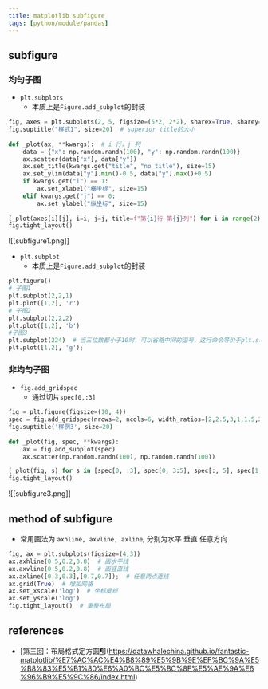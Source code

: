 ```yaml
---
title: matplotlib subfigure
tags: [python/module/pandas]
---
```




## subfigure

### 均匀子图
- `plt.subplots`
	- 本质上是`Figure.add_subplot`的封装
```python
fig, axes = plt.subplots(2, 5, figsize=(5*2, 2*2), sharex=True, sharey=False)  # 共用x轴, 不共用y轴
fig.suptitle("样式1", size=20)  # superior title的大小
  
def _plot(ax, **kwargs):  # i 行，j 列
    data = {"x": np.random.randn(100), "y": np.random.randn(100)}
    ax.scatter(data["x"], data["y"])
    ax.set_title(kwargs.get("title", "no title"), size=15)
    ax.set_ylim(data["y"].min()-0.5, data["y"].max()+0.5)
    if kwargs.get("i") == 1:
        ax.set_xlabel("横坐标", size=15)
    elif kwargs.get("j") == 0:
        ax.set_ylabel("纵坐标", size=15)
  
[_plot(axes[i][j], i=i, j=j, title=f"第{i}行 第{j}列") for i in range(2) for j in range(5)];
fig.tight_layout()
```
![[subfigure1.png]]

- `plt.subplot`
	- 本质上是`Figure.add_subplot`的封装
```python
plt.figure()
# 子图1
plt.subplot(2,2,1) 
plt.plot([1,2], 'r')
# 子图2
plt.subplot(2,2,2)
plt.plot([1,2], 'b')
#子图3
plt.subplot(224)  # 当三位数都小于10时，可以省略中间的逗号，这行命令等价于plt.subplot(2,2,4) 
plt.plot([1,2], 'g');
```


### 非均匀子图
- `fig.add_gridspec`
	- 通过切片`spec[0,:3]`
```python
fig = plt.figure(figsize=(10, 4))
spec = fig.add_gridspec(nrows=2, ncols=6, width_ratios=[2,2.5,3,1,1.5,2], height_ratios=[1,2])
fig.suptitle('样例3', size=20)
  
def _plot(fig, spec, **kwargs):
    ax = fig.add_subplot(spec)
    ax.scatter(np.random.randn(100), np.random.randn(100))

[_plot(fig, s) for s in [spec[0, :3], spec[0, 3:5], spec[:, 5], spec[1, 0], spec[1, 1:5]]];
fig.tight_layout()
```
![[subfigure3.png]]



## method of subfigure

- 常用画法为 `axhline, axvline, axline`, 分别为水平 垂直 任意方向

```python
fig, ax = plt.subplots(figsize=(4,3))
ax.axhline(0.5,0.2,0.8)  # 画水平线
ax.axvline(0.5,0.2,0.8)  # 画竖直线
ax.axline([0.3,0.3],[0.7,0.7]);  # 任意两点连线
ax.grid(True)  # 增加网格
ax.set_xscale('log')  # 坐标度规
ax.set_yscale('log')
fig.tight_layout()  # 重整布局
```





## references
- [第三回：布局格式定方圆[¶](https://datawhalechina.github.io/fantastic-matplotlib/%E7%AC%AC%E4%B8%89%E5%9B%9E%EF%BC%9A%E5%B8%83%E5%B1%80%E6%A0%BC%E5%BC%8F%E5%AE%9A%E6%96%B9%E5%9C%86/index.html#id1 "永久链接至标题")](https://datawhalechina.github.io/fantastic-matplotlib/%E7%AC%AC%E4%B8%89%E5%9B%9E%EF%BC%9A%E5%B8%83%E5%B1%80%E6%A0%BC%E5%BC%8F%E5%AE%9A%E6%96%B9%E5%9C%86/index.html)